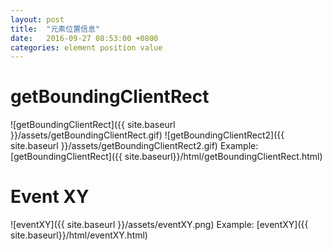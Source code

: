 ```yaml
---
layout: post
title:  "元素位置信息"
date:   2016-09-27 08:53:00 +0800
categories: element position value
---
```


# getBoundingClientRect
![getBoundingClientRect]({{ site.baseurl }}/assets/getBoundingClientRect.gif)
![getBoundingClientRect2]({{ site.baseurl }}/assets/getBoundingClientRect2.gif)
Example:
[getBoundingClientRect]({{ site.baseurl}}/html/getBoundingClientRect.html)

# Event XY
![eventXY]({{ site.baseurl }}/assets/eventXY.png)
Example:
[eventXY]({{ site.baseurl}}/html/eventXY.html)
